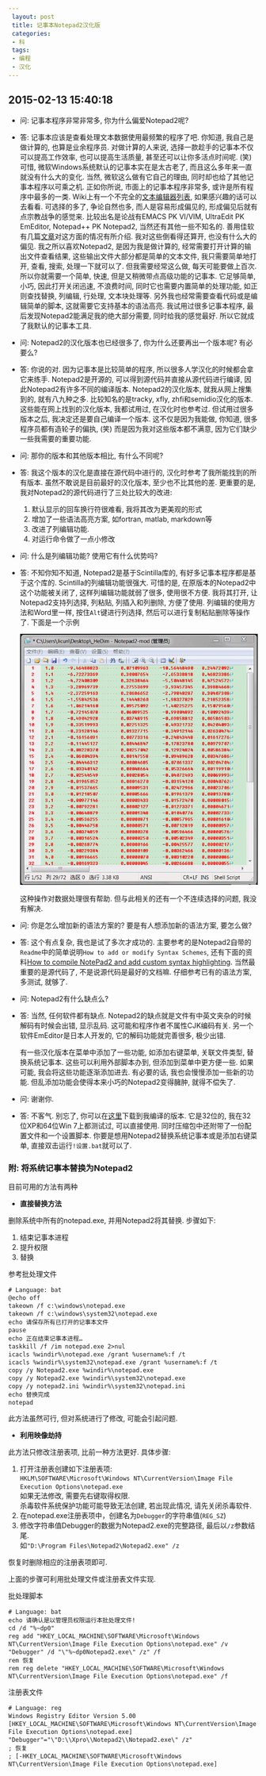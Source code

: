 ```yaml
---
 layout: post
 title: 记事本Notepad2汉化版
 categories:
 - 科
 tags:
 - 编程
 - 汉化
---
```


## 2015-02-13 15:40:18

- 问: 记事本程序非常非常多, 你为什么偏爱Notepad2呢?

- 答: 记事本应该是查看处理文本数据使用最频繁的程序了吧. 你知道, 我自己是做计算的, 也算是业余程序员. 对做计算的人来说, 选择一款趁手的记事本不仅可以提高工作效率, 也可以提高生活质量, 甚至还可以让你多活点时间呢. (笑) 可惜, 微软Windows系统默认的记事本实在是太古老了, 而且这么多年来一直就没有什么大的变化. 当然, 微软这么做有它自己的理由, 同时却也给了其他记事本程序以可乘之机. 正如你所说, 市面上的记事本程序非常多, 或许是所有程序中最多的一类. Wiki上有一个不完全的[文本编辑器列表](http://zh.wikipedia.org/wiki/%E6%96%87%E4%BB%B6%E7%BC%96%E8%BE%91%E5%99%A8%E6%AF%94%E8%BE%83), 如果感兴趣的话可以去看看. 可选择的多了, 争论自然也多, 而人是容易形成偏见的, 形成偏见后就有点宗教战争的感觉来. 比较出名是论战有EMACS PK VI/VIM, UltraEdit PK EmEditor, Notepad++ PK Notepad2, 当然还有其他一些不知名的. 善用佳软有几篇[文章](http://xbeta.info/texteditor.htm)对这方面的情况有所介绍. 我对这些倒看得还算开, 也没有什么大的偏见. 我之所以喜欢Notepad2, 是因为我是做计算的, 经常需要打开计算的输出文件查看结果, 这些输出文件大部分都是简单的文本文件, 我只需要简单地打开, 查看, 搜索, 处理一下就可以了. 但我需要经常这么做, 每天可能要做上百次. 所以你就需要一个简单, 快速, 但是又稍微带点高级功能的记事本. 它足够简单, 小巧, 因此打开关闭迅速, 不浪费时间, 同时它也需要内置简单的处理功能, 如正则查找替换, 列编辑, 行处理, 文本块处理等. 另外我也经常需要查看代码或是编辑简单的脚本, 这就需要它支持基本的语法高亮. 我试用过很多记事本程序, 最后发现Notepad2能满足我的绝大部分需要, 同时给我的感觉最好. 所以它就成了我默认的记事本工具.

- 问: Notepad2的汉化版本也已经很多了, 你为什么还要再出一个版本呢? 有必要么?

- 答: 你说的对. 因为记事本是比较简单的程序, 所以很多人学汉化的时候都会拿它来练手. Notepad2是开源的, 可以得到源代码并直接从源代码进行编译, 因此Notepad2有许多不同的编译版本. Notepad2的汉化版本, 就我从网上搜集到的, 就有八九种之多. 比较知名的是tracky, xfly, zhfi和semidio汉化的版本. 这些能在网上找到的汉化版本, 我都试用过, 在汉化时也参考过. 但试用过很多版本之后, 我决定还是要自己编译一个版本. 这不仅是因为我能做, 你知道, 很多程序员都有造轮子的偏执, (笑) 而是因为我对这些版本都不满意, 因为它们缺少一些我需要的重要功能.

- 问: 那你的版本和其他版本相比, 有什么不同呢?

- 答: 我这个版本的汉化是直接在源代码中进行的, 汉化时参考了我所能找到的所有版本. 虽然不敢说是目前最好的汉化版本, 至少也不比其他的差. 更重要的是, 我对Notepad2的源代码进行了三处比较大的改进:

	1. 默认显示的回车换行符很难看, 我将其改为更美观的形式
	2. 增加了一些语法高亮方案, 如fortran, matlab, markdown等
	3. 改进了列编辑功能.
	4. 对运行命令做了一点小修改

- 问: 什么是列编辑功能? 使用它有什么优势吗?

- 答: 不知你知不知道, Notepad2是基于Scintilla库的, 有好多记事本程序都是基于这个库的. Scintilla的列编辑功能很强大. 可惜的是, 在原版本的Notepad2中这个功能被关闭了, 这样列编辑功能就弱了很多, 使用很不方便. 我将其打开, 让Notepad2支持列选择, 列粘贴, 列插入和列删除, 方便了使用. 列编辑的使用方法和Word里一样, 按住`Alt`键进行列选择, 然后可以进行复制粘贴删除等操作了. 下面是一个示例

	![](/pic/Notepad2_Col.gif)

	这种操作对数据处理很有帮助. 但与此相关的还有一个不连续选择的问题, 我没有解决.

- 问: 你是怎么增加新的语法方案的? 要是有人想添加新的语法方案, 要怎么做?

- 答: 这个有点复杂, 我也是试了多次才成功的. 主要参考的是Notepad2自带的`Readme`中的简单说明`How to add or modify Syntax Schemes`, 还有下面的资料[How to compile NotePad2 and add custom syntax highlighting](http://www.serkey.com/how-to-compile-notepad2-and-add-custom-syntax-highlighting-bbxvjw.html). 当然最重要的是源代码了, 不是说源代码是最好的文档嘛. 仔细参考已有的语法方案, 多测试, 就够了.

- 问: Notepad2有什么缺点么?

- 答: 当然, 任何软件都有缺点. Notepad2的缺点就是文件有中英文夹杂的时候解码有时候会出错, 显示乱码. 这可能和程序作者不属性CJK编码有关. 另一个软件EmEditor是日本人开发的, 它的解码功能就完善很多, 极少出错.

	有一些汉化版本在菜单中添加了一些功能, 如添加右键菜单, 关联文件类型, 替换系统记事本. 这些可以利用外部脚本办到, 但添加到菜单中更方便一些. 如果可能, 我会将这些功能逐渐添加进去. 有必要的话, 我也会慢慢添加一些新的功能. 但乱添加功能会使得本来小巧的Notepad2变得臃肿, 就得不偿失了.

- 问: 谢谢你.

- 答: 不客气. 别忘了, 你可以在[这里](/prog/Notepad2.zip)下载到我编译的版本. 它是32位的, 我在32位XP和64位Win 7上都测试过, 可以直接使用. 同时压缩包中还附带了一份配置文件和一个设置脚本. 你要是想用Notepad2替换系统记事本或是添加右键菜单, 直接双击运行`!设置.bat`就可以了.

### 附: 将系统记事本替换为Notepad2

目前可用的方法有两种

- __直接替换方法__

删除系统中所有的notepad.exe, 并用Notepad2将其替换. 步骤如下:

1. 结束记事本进程
2. 提升权限
3. 替换

参考批处理文件

<pre class="line-numbers" data-start="0"><code class="language-bash"># Language: bat
@echo off
takeown /f c:\windows\notepad.exe
takeown /f c:\windows\system32\notepad.exe
echo 请保存所有已打开的记事本文件
pause
echo 正在结束记事本进程…
taskkill /f /im notepad.exe 2>nul
icacls %windir%\notepad.exe /grant %username%:f /t
icacls %windir%\system32\notepad.exe /grant %username%:f /t
copy /y Notepad2.exe %windir%\notepad.exe
copy /y Notepad2.exe %windir%\system32\notepad.exe
copy /y notepad2.ini %windir%\system32\notepad.ini
echo 替换完成
notepad
</code></pre>

此方法虽然可行, 但对系统进行了修改, 可能会引起问题.

- __利用映像劫持__

此方法只修改注册表项, 比前一种方法更好. 具体步骤:

1. 打开注册表创建如下注册表项:  
	`HKLM\SOFTWARE\Microsoft\Windows NT\CurrentVersion\Image File Execution Options\notepad.exe`  
	如果无法修改, 需要先右键取得权限.  
	杀毒软件系统保护功能可能导致无法创建, 若出现此情况, 请先关闭杀毒软件.
2. 在notepad.exe注册表项中，创建名为`Debugger`的字符串值(`REG_SZ`)
3. 修改字符串值Debugger的数据为Notepad2.exe的完整路径, 最后以`/z`参数结尾.  
	如`"D:\Program Files\Notepad2\Notepad2.exe" /z`

恢复时删除相应的注册表项即可.

上面的步骤可利用批处理文件或注册表文件实现.

批处理脚本

<pre class="line-numbers" data-start="0"><code class="language-bash"># Language: bat
echo 请确认是以管理员权限运行本批处理文件!
cd /d "%~dp0"
reg add "HKEY_LOCAL_MACHINE\SOFTWARE\Microsoft\Windows NT\CurrentVersion\Image File Execution Options\notepad.exe" /v "Debugger" /d "\"%~dp0Notepad2.exe\" /z" /f
rem 恢复
rem reg delete "HKEY_LOCAL_MACHINE\SOFTWARE\Microsoft\Windows NT\CurrentVersion\Image File Execution Options\notepad.exe" /f
</code></pre>

注册表文件

<pre class="line-numbers" data-start="0"><code class="language-bash"># Language: reg
Windows Registry Editor Version 5.00
[HKEY_LOCAL_MACHINE\SOFTWARE\Microsoft\Windows NT\CurrentVersion\Image File Execution Options\notepad.exe]
"Debugger"="\"D:\\Xpro\\Notepad2\\Notepad2.exe\" /z"
; 恢复
; [-HKEY_LOCAL_MACHINE\SOFTWARE\Microsoft\Windows NT\CurrentVersion\Image File Execution Options\notepad.exe]
</code></pre>
